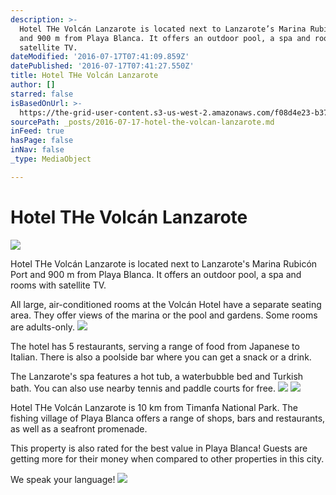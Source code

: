 ```yaml
---
description: >-
  Hotel THe Volcán Lanzarote is located next to Lanzarote’s Marina Rubicón Port
  and 900 m from Playa Blanca. It offers an outdoor pool, a spa and rooms with
  satellite TV.
dateModified: '2016-07-17T07:41:09.859Z'
datePublished: '2016-07-17T07:41:27.550Z'
title: Hotel THe Volcán Lanzarote
author: []
starred: false
isBasedOnUrl: >-
  https://the-grid-user-content.s3-us-west-2.amazonaws.com/f08d4e23-b37f-4f00-acb3-150d7ec7b226.jpg
sourcePath: _posts/2016-07-17-hotel-the-volcan-lanzarote.md
inFeed: true
hasPage: false
inNav: false
_type: MediaObject

---
```

# Hotel THe Volcán Lanzarote
![](https://the-grid-user-content.s3-us-west-2.amazonaws.com/f08d4e23-b37f-4f00-acb3-150d7ec7b226.jpg)

Hotel THe Volcán Lanzarote is located next to Lanzarote's Marina Rubicón Port and 900 m from Playa Blanca. It offers an outdoor pool, a spa and rooms with satellite TV.

All large, air-conditioned rooms at the Volcán Hotel have a separate seating area. They offer views of the marina or the pool and gardens. Some rooms are adults-only.
![](https://the-grid-user-content.s3-us-west-2.amazonaws.com/e966bc49-3254-4c69-b6c4-514ad8444cc5.jpg)

The hotel has 5 restaurants, serving a range of food from Japanese to Italian. There is also a poolside bar where you can get a snack or a drink.

The Lanzarote's spa features a hot tub, a waterbubble bed and Turkish bath. You can also use nearby tennis and paddle courts for free.
![](https://the-grid-user-content.s3-us-west-2.amazonaws.com/8d4ceb98-49a4-4a3c-b5da-f3c53d9f6744.jpg)
![](https://the-grid-user-content.s3-us-west-2.amazonaws.com/67c36e31-d423-40bb-85a2-7b2c0512ccd2.jpg)

Hotel THe Volcán Lanzarote is 10 km from Timanfa National Park. The fishing village of Playa Blanca offers a range of shops, bars and restaurants, as well as a seafront promenade. 

This property is also rated for the best value in Playa Blanca! Guests are getting more for their money when compared to other properties in this city.

We speak your language!
![](https://the-grid-user-content.s3-us-west-2.amazonaws.com/36a1bf6a-7037-4093-abb6-794112db85bd.jpg)